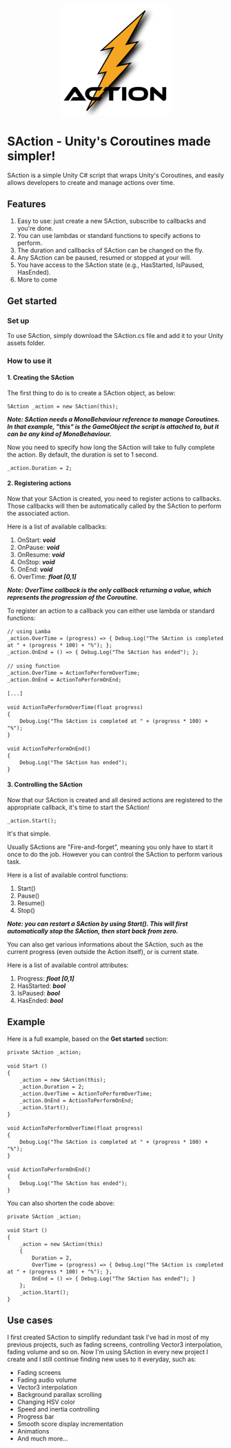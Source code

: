 <p align="center">
  <img src="./icon.png" />
</p>

# SAction - Unity's Coroutines made simpler!

SAction is a simple Unity C# script that wraps Unity's Coroutines, and easily allows developers to create and manage actions over time.

## Features
1. Easy to use: just create a new SAction, subscribe to callbacks and you're done.
2. You can use lambdas or standard functions to specify actions to perform.
3. The duration and callbacks of SAction can be changed on the fly.
4. Any SAction can be paused, resumed or stopped at your will.
6. You have access to the SAction state (e.g., HasStarted, IsPaused, HasEnded).
7. More to come

## Get started

### Set up
To use SAction, simply download the SAction.cs file and add it to your Unity assets folder.

### How to use it

#### 1. Creating the SAction
The first thing to do is to create a SAction object, as below:
```
SAction _action = new SAction(this);
```

___Note: SAction needs a MonoBehaviour reference to manage Coroutines. In that example, "this" is the GameObject the script is attached to, but it can be any kind of MonoBehaviour.___

Now you need to specify how long the SAction will take to fully complete the action. By default, the duration is set to 1 second.

```
_action.Duration = 2;
```

#### 2. Registering actions
Now that your SAction is created, you need to register actions to callbacks. Those callbacks will then be automatically called by the SAction to perform the associated action. 

Here is a list of available callbacks:
1. OnStart: ___void___
2. OnPause: ___void___
3. OnResume: ___void___
4. OnStop: ___void___
5. OnEnd: ___void___
6. OverTime: ___float [0,1]___

___Note: OverTime callback is the only callback returning a value, which represents the progression of the Coroutine.___

To register an action to a callback you can either use lambda or standard functions:
```
// using Lamba
_action.OverTime = (progress) => { Debug.Log("The SAction is completed at " + (progress * 100) + "%"); };
_action.OnEnd = () => { Debug.Log("The SAction has ended"); };

// using function
_action.OverTime = ActionToPerformOverTime;
_action.OnEnd = ActionToPerformOnEnd;

[...]

void ActionToPerformOverTime(float progress)
{
	Debug.Log("The SAction is completed at " + (progress * 100) + "%");
}

void ActionToPerformOnEnd()
{
	Debug.Log("The SAction has ended");
}
```

#### 3. Controlling the SAction
Now that our SAction is created and all desired actions are registered to the appropriate callback, it's time to start the SAction!

```
_action.Start();
```

It's that simple. 

Usually SActions are "Fire-and-forget", meaning you only have to start it once to do the job. However you can control the SAction to perform various task. 

Here is a list of available control functions:
1. Start()
2. Pause()
3. Resume()
4. Stop()

___Note: you can restart a SAction by using Start(). This will first automatically stop the SAction, then start back from zero.___

You can also get various informations about the SAction, such as the current progress (even outside the Action itself), or is current state.

Here is a list of available control attributes:
1. Progress: ___float [0,1]___
2. HasStarted: ___bool___
3. IsPaused: ___bool___
4. HasEnded: ___bool___

## Example
Here is a full example, based on the __Get started__ section:

```
private SAction _action;

void Start ()
{
    _action = new SAction(this);
    _action.Duration = 2;
    _action.OverTime = ActionToPerformOverTime;
    _action.OnEnd = ActionToPerformOnEnd;
  	_action.Start();
}

void ActionToPerformOverTime(float progress)
{
	Debug.Log("The SAction is completed at " + (progress * 100) + "%");
}

void ActionToPerformOnEnd()
{
	Debug.Log("The SAction has ended");
}
```
You can also shorten the code above:
```
private SAction _action;

void Start ()
{
    _action = new SAction(this)
    {
        Duration = 2,
        OverTime = (progress) => { Debug.Log("The SAction is completed at " + (progress * 100) + "%"); },
        OnEnd = () => { Debug.Log("The SAction has ended"); }
    };
  	_action.Start();
}
```

## Use cases
I first created SAction to simplify redundant task I've had in most of my previous projects, such as fading screens, controlling Vector3 interpolation, fading volume and so on. Now I'm using SAction in every new project I create and I still continue finding new uses to it everyday, such as:
+ Fading screens
+ Fading audio volume
+ Vector3 interpolation
+ Background parallax scrolling
+ Changing HSV color
+ Speed and inertia controlling
+ Progress bar
+ Smooth score display incrementation
+ Animations
+ And much more...
